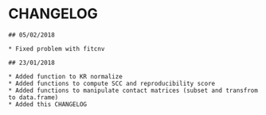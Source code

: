 # CHANGELOG
	
	## 05/02/2018

	* Fixed problem with fitcnv

    ## 23/01/2018

	* Added function to KR normalize
	* Added functions to compute SCC and reproducibility score
	* Added functions to manipulate contact matrices (subset and transfrom to data.frame)
	* Added this CHANGELOG
